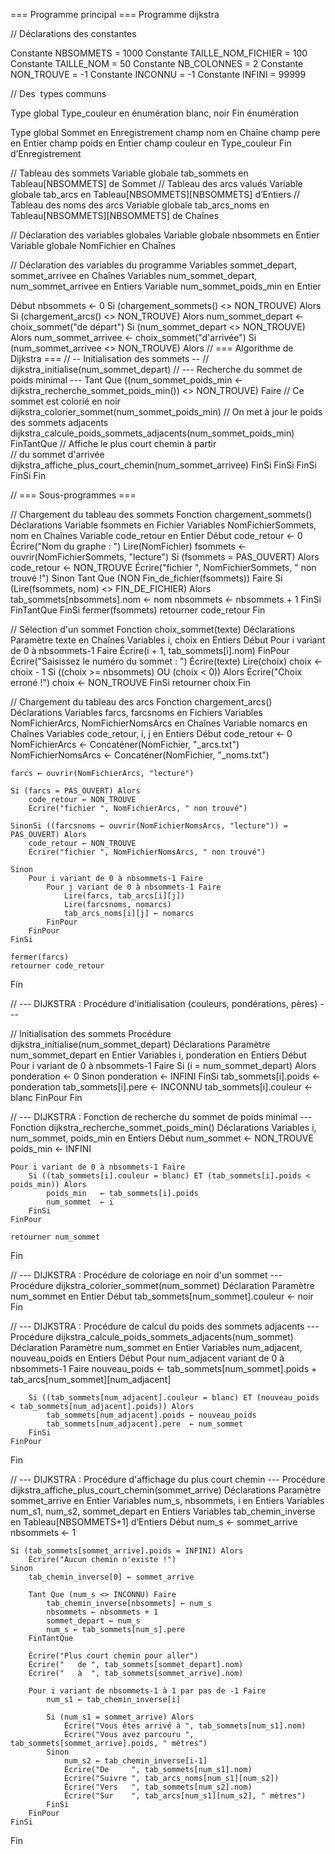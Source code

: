 \=== Programme principal ===
Programme dijkstra

// Déclarations des constantes

Constante NBSOMMETS          = 1000
Constante TAILLE_NOM_FICHIER = 100
Constante TAILLE_NOM         = 50
Constante NB_COLONNES        = 2
Constante NON_TROUVE         = -1
Constante INCONNU            = -1
Constante INFINI             = 99999

// Des  types communs

Type global Type_couleur en énumération
                                blanc, noir 
                        Fin énumération

Type global Sommet en Enregistrement
                            champ nom      en Chaîne
                            champ pere     en Entier
                            champ poids    en Entier
                            champ couleur  en Type_couleur
                Fin d’Enregistrement

// Tableau des sommets
Variable globale tab_sommets en Tableau[NBSOMMETS] de Sommet
// Tableau des arcs valués
Variable globale tab_arcs    en Tableau[NBSOMMETS][NBSOMMETS] d’Entiers
// Tableau des noms des arcs
Variable globale tab_arcs_noms en Tableau[NBSOMMETS][NBSOMMETS] de Chaînes

// Déclaration des variables globales
Variable globale nbsommets  en Entier
Variable globale NomFichier en Chaînes

// Déclaration des variables du programme
Variables sommet_depart, sommet_arrivee         en Chaînes
Variables num_sommet_depart, num_sommet_arrivee en Entiers
Variable  num_sommet_poids_min                  en Entier

Début
    nbsommets ← 0
    Si (chargement_sommets() <> NON_TROUVE) Alors
        Si (chargement_arcs() <> NON_TROUVE) Alors
            num_sommet_depart ← choix_sommet("de départ")
                Si (num_sommet_depart <> NON_TROUVE) Alors
                    num_sommet_arrivee ← choix_sommet("d'arrivée")
                    Si (num_sommet_arrivee <> NON_TROUVE) Alors
                        // === Algorithme de Dijkstra ===
                        // -- Initialisation des sommets -- //
                        dijkstra_initialise(num_sommet_depart)
                        // --- Recherche du sommet de poids minimal ---
                        Tant Que ((num_sommet_poids_min ← dijkstra_recherche_sommet_poids_min()) <> NON_TROUVE) Faire
                        // Ce sommet est colorié en noir
                            dijkstra_colorier_sommet(num_sommet_poids_min)
                        // On met à jour le poids des sommets adjacents
                            dijkstra_calcule_poids_sommets_adjacents(num_sommet_poids_min)
                        FinTantQue
                        // Affiche le plus court chemin à partir           
                        // du sommet d'arrivée 
                        dijkstra_affiche_plus_court_chemin(num_sommet_arrivee)
                    FinSi
                FinSi
        FinSi
    FinSi
    Fin

// === Sous-programmes ===

// Chargement du tableau des sommets
Fonction chargement_sommets()
Déclarations
    Variable fsommets en Fichier
    Variables NomFichierSommets, nom en Chaînes
    Variable code_retour en Entier
Début
    code_retour ← 0
    Écrire("Nom du graphe : ")
    Lire(NomFichier)
    fsommets ← ouvrir(NomFichierSommets, "lecture")
    Si (fsommets = PAS_OUVERT) Alors
        code_retour ← NON_TROUVE
        Écrire("fichier ", NomFichierSommets, " non trouvé !")
    Sinon
        Tant Que (NON Fin_de_fichier(fsommets)) Faire
            Si (Lire(fsommets, nom) <> FIN_DE_FICHIER) Alors
                tab_sommets[nbsommets].nom ← nom
                nbsommets ← nbsommets + 1
            FinSi
        FinTantQue
    FinSi
    fermer(fsommets)
    retourner code_retour
Fin

// Sélection d'un sommet
Fonction choix_sommet(texte)
Déclarations
    Paramètre texte en Chaînes
    Variables i, choix en Entiers
Début
    Pour i variant de 0 à nbsommets-1 Faire
        Écrire(i + 1, tab_sommets[i].nom)
    FinPour
    Écrire("Saisissez le numéro du sommet : ")
    Écrire(texte)
    Lire(choix)
    choix ← choix - 1
    Si ((choix >= nbsommets) OU (choix < 0)) Alors
        Écrire("Choix erroné !")
        choix ← NON_TROUVE
    FinSi
    retourner choix
Fin

// Chargement du tableau des arcs
Fonction chargement_arcs()
Déclarations
    Variables farcs, farcsnoms en Fichiers
    Variables NomFichierArcs, NomFichierNomsArcs en Chaînes
    Variable nomarcs en Chaînes
    Variables code_retour, i, j en Entiers
Début
    code_retour ← 0
    NomFichierArcs ← Concaténer(NomFichier, "_arcs.txt")
    NomFichierNomsArcs ← Concaténer(NomFichier, "_noms.txt")

    farcs ← ouvrir(NomFichierArcs, "lecture")
    
    Si (farcs = PAS_OUVERT) Alors
        code_retour ← NON_TROUVE
        Écrire("fichier ", NomFichierArcs, " non trouvé")
    
    SinonSi ((farcsnoms ← ouvrir(NomFichierNomsArcs, "lecture")) = PAS_OUVERT) Alors
        code_retour ← NON_TROUVE
        Écrire("fichier ", NomFichierNomsArcs, " non trouvé")
    
    Sinon
        Pour i variant de 0 à nbsommets-1 Faire
            Pour j variant de 0 à nbsommets-1 Faire
                Lire(farcs, tab_arcs[i][j])
                Lire(farcsnoms, nomarcs)
                tab_arcs_noms[i][j] ← nomarcs
            FinPour
        FinPour
    FinSi

    fermer(farcs)
    retourner code_retour
Fin


// --- DIJKSTRA : Procédure d'initialisation (couleurs, pondérations, pères) ---

// Initialisation des sommets
Procédure dijkstra_initialise(num_sommet_depart)
Déclarations
    Paramètre num_sommet_depart en Entier
    Variables i, ponderation en Entiers
Début
    Pour i variant de 0 à nbsommets-1 Faire
        Si (i = num_sommet_depart) Alors
            ponderation ← 0
        Sinon
            ponderation ← INFINI
        FinSi
        tab_sommets[i].poids ← ponderation
        tab_sommets[i].pere ← INCONNU
        tab_sommets[i].couleur ← blanc
    FinPour
Fin

// --- DIJKSTRA : Fonction de recherche du sommet de poids minimal ---
Fonction dijkstra_recherche_sommet_poids_min()
Déclarations
    Variables i, num_sommet, poids_min en Entiers
Début
    num_sommet ← NON_TROUVE
    poids_min  ← INFINI

    Pour i variant de 0 à nbsommets-1 Faire
        Si ((tab_sommets[i].couleur = blanc) ET (tab_sommets[i].poids < poids_min)) Alors
            poids_min   ← tab_sommets[i].poids
            num_sommet  ← i
        FinSi
    FinPour

    retourner num_sommet
Fin



// --- DIJKSTRA : Procédure de coloriage en noir d'un sommet ---
Procédure dijkstra_colorier_sommet(num_sommet)
Déclaration
    Paramètre num_sommet en Entier
Début
    tab_sommets[num_sommet].couleur ← noir
Fin

// --- DIJKSTRA : Procédure de calcul du poids des sommets adjacents ---
Procédure dijkstra_calcule_poids_sommets_adjacents(num_sommet)
Déclaration
    Paramètre num_sommet en Entier
    Variables num_adjacent, nouveau_poids en Entiers
Début
    Pour num_adjacent variant de 0 à nbsommets-1 Faire
        nouveau_poids ← tab_sommets[num_sommet].poids + tab_arcs[num_sommet][num_adjacent]

        Si ((tab_sommets[num_adjacent].couleur = blanc) ET (nouveau_poids < tab_sommets[num_adjacent].poids)) Alors
            tab_sommets[num_adjacent].poids ← nouveau_poids
            tab_sommets[num_adjacent].pere  ← num_sommet
        FinSi
    FinPour
Fin

// --- DIJKSTRA : Procédure d'affichage du plus court chemin ---
Procédure dijkstra_affiche_plus_court_chemin(sommet_arrive)
Déclarations
    Paramètre sommet_arrive en Entier
    Variables num_s, nbsommets, i en Entiers
    Variables num_s1, num_s2, sommet_depart en Entiers
    Variables tab_chemin_inverse en Tableau[NBSOMMETS+1] d’Entiers
Début
    num_s ← sommet_arrive
    nbsommets ← 1

    Si (tab_sommets[sommet_arrive].poids = INFINI) Alors
        Écrire("Aucun chemin n'existe !")
    Sinon
        tab_chemin_inverse[0] ← sommet_arrive

        Tant Que (num_s <> INCONNU) Faire
            tab_chemin_inverse[nbsommets] ← num_s
            nbsommets ← nbsommets + 1
            sommet_depart ← num_s
            num_s ← tab_sommets[num_s].pere
        FinTantQue

        Écrire("Plus court chemin pour aller")
        Écrire("   de ", tab_sommets[sommet_depart].nom)
        Écrire("   à  ", tab_sommets[sommet_arrive].nom)

        Pour i variant de nbsommets-1 à 1 par pas de -1 Faire
            num_s1 ← tab_chemin_inverse[i]
            
            Si (num_s1 = sommet_arrive) Alors
                Écrire("Vous êtes arrivé à ", tab_sommets[num_s1].nom)
                Écrire("Vous avez parcouru ", tab_sommets[sommet_arrive].poids, " mètres")
            Sinon
                num_s2 ← tab_chemin_inverse[i-1]
                Écrire("De     ", tab_sommets[num_s1].nom)
                Écrire("Suivre ", tab_arcs_noms[num_s1][num_s2])
                Écrire("Vers   ", tab_sommets[num_s2].nom)
                Écrire("Sur    ", tab_arcs[num_s1][num_s2], " mètres")
            FinSi
        FinPour
    FinSi
Fin
